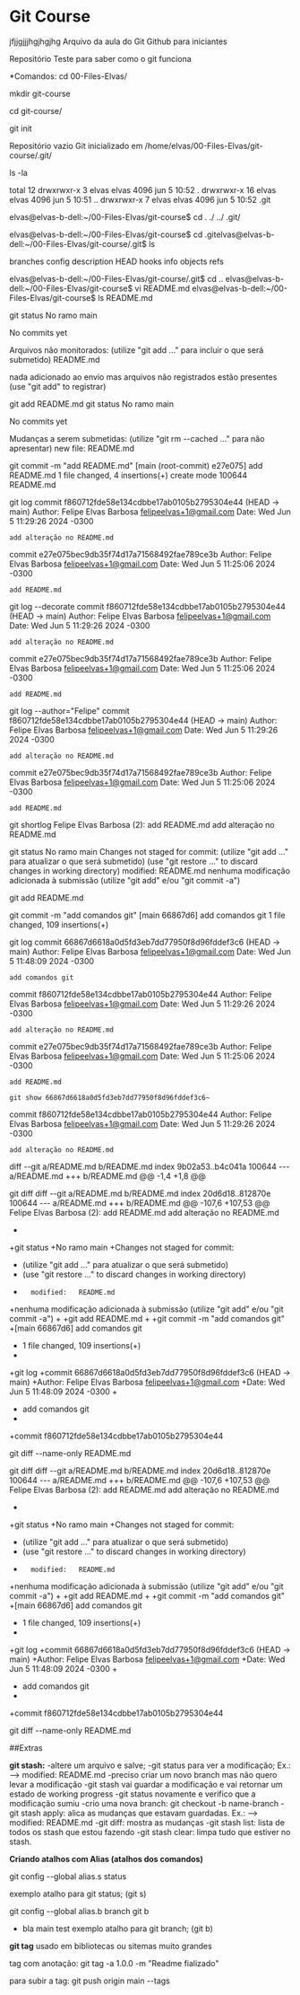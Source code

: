# Git Course
jfjjgjjjhgjhgjhg
Arquivo da aula do Git Github para iniciantes

Repositório Teste para saber como o git funciona

*Comandos:
cd 00-Files-Elvas/

mkdir git-course

cd git-course/

git init

Repositório vazio Git inicializado em /home/elvas/00-Files-Elvas/git-course/.git/

ls -la

total 12
drwxrwxr-x  3 elvas elvas 4096 jun  5 10:52 .
drwxrwxr-x 16 elvas elvas 4096 jun  5 10:51 ..
drwxrwxr-x  7 elvas elvas 4096 jun  5 10:52 .git

elvas@elvas-b-dell:~/00-Files-Elvas/git-course$ cd .
./    ../   .git/ 

elvas@elvas-b-dell:~/00-Files-Elvas/git-course$ cd .gitelvas@elvas-b-dell:~/00-Files-Elvas/git-course/.git$ ls

branches  config  description  HEAD  hooks  info  objects  refs

elvas@elvas-b-dell:~/00-Files-Elvas/git-course/.git$ cd ..
elvas@elvas-b-dell:~/00-Files-Elvas/git-course$ vi README.md
elvas@elvas-b-dell:~/00-Files-Elvas/git-course$ ls
README.md

git status
No ramo main

No commits yet

Arquivos não monitorados:
  (utilize "git add <arquivo>..." para incluir o que será submetido)
	README.md

nada adicionado ao envio mas arquivos não registrados estão presentes (use "git add" to registrar)

git add README.md 
git status
No ramo main

No commits yet

Mudanças a serem submetidas:
  (utilize "git rm --cached <arquivo>..." para não apresentar)
	new file:   README.md


 git commit -m "add README.md"
[main (root-commit) e27e075] add README.md
 1 file changed, 4 insertions(+)
 create mode 100644 README.md

git log
commit f860712fde58e134cdbbe17ab0105b2795304e44 (HEAD -> main)
Author: Felipe Elvas Barbosa <felipeelvas+1@gmail.com>
Date:   Wed Jun 5 11:29:26 2024 -0300

    add alteração no README.md

commit e27e075bec9db35f74d17a71568492fae789ce3b
Author: Felipe Elvas Barbosa <felipeelvas+1@gmail.com>
Date:   Wed Jun 5 11:25:06 2024 -0300

    add README.md

git log --decorate
commit f860712fde58e134cdbbe17ab0105b2795304e44 (HEAD -> main)
Author: Felipe Elvas Barbosa <felipeelvas+1@gmail.com>
Date:   Wed Jun 5 11:29:26 2024 -0300

    add alteração no README.md

commit e27e075bec9db35f74d17a71568492fae789ce3b
Author: Felipe Elvas Barbosa <felipeelvas+1@gmail.com>
Date:   Wed Jun 5 11:25:06 2024 -0300

    add README.md

git log --author="Felipe"
commit f860712fde58e134cdbbe17ab0105b2795304e44 (HEAD -> main)
Author: Felipe Elvas Barbosa <felipeelvas+1@gmail.com>
Date:   Wed Jun 5 11:29:26 2024 -0300

    add alteração no README.md

commit e27e075bec9db35f74d17a71568492fae789ce3b
Author: Felipe Elvas Barbosa <felipeelvas+1@gmail.com>
Date:   Wed Jun 5 11:25:06 2024 -0300

    add README.md

 git shortlog
Felipe Elvas Barbosa (2):
      add README.md
      add alteração no README.md


git status
No ramo main
Changes not staged for commit:
  (utilize "git add <arquivo>..." para atualizar o que será submetido)
  (use "git restore <file>..." to discard changes in working directory)
	modified:   README.md
nenhuma modificação adicionada à submissão (utilize "git add" e/ou "git commit -a")

git add README.md

git commit -m "add comandos git"
[main 66867d6] add comandos git
 1 file changed, 109 insertions(+)

git log
commit 66867d6618a0d5fd3eb7dd77950f8d96fddef3c6 (HEAD -> main)
Author: Felipe Elvas Barbosa <felipeelvas+1@gmail.com>
Date:   Wed Jun 5 11:48:09 2024 -0300

    add comandos git

commit f860712fde58e134cdbbe17ab0105b2795304e44
Author: Felipe Elvas Barbosa <felipeelvas+1@gmail.com>
Date:   Wed Jun 5 11:29:26 2024 -0300

    add alteração no README.md

commit e27e075bec9db35f74d17a71568492fae789ce3b
Author: Felipe Elvas Barbosa <felipeelvas+1@gmail.com>
Date:   Wed Jun 5 11:25:06 2024 -0300

    add README.md
    
    git show 66867d6618a0d5fd3eb7dd77950f8d96fddef3c6~
commit f860712fde58e134cdbbe17ab0105b2795304e44
Author: Felipe Elvas Barbosa <felipeelvas+1@gmail.com>
Date:   Wed Jun 5 11:29:26 2024 -0300

    add alteração no README.md

diff --git a/README.md b/README.md
index 9b02a53..b4c041a 100644
--- a/README.md
+++ b/README.md
@@ -1,4 +1,8 @@


git diff
diff --git a/README.md b/README.md
index 20d6d18..812870e 100644
--- a/README.md
+++ b/README.md
@@ -107,6 +107,53 @@ Felipe Elvas Barbosa (2):
       add README.md
       add alteração no README.md
 
+
+git status
+No ramo main
+Changes not staged for commit:
+  (utilize "git add <arquivo>..." para atualizar o que será submetido)
+  (use "git restore <file>..." to discard changes in working directory)
+       modified:   README.md
+nenhuma modificação adicionada à submissão (utilize "git add" e/ou "git commit -a")
+
+git add README.md
+
+git commit -m "add comandos git"
+[main 66867d6] add comandos git
+ 1 file changed, 109 insertions(+)
+
+git log
+commit 66867d6618a0d5fd3eb7dd77950f8d96fddef3c6 (HEAD -> main)
+Author: Felipe Elvas Barbosa <felipeelvas+1@gmail.com>
+Date:   Wed Jun 5 11:48:09 2024 -0300
+
+    add comandos git
+
+commit f860712fde58e134cdbbe17ab0105b2795304e44

git diff --name-only
README.md



git diff
diff --git a/README.md b/README.md
index 20d6d18..812870e 100644
--- a/README.md
+++ b/README.md
@@ -107,6 +107,53 @@ Felipe Elvas Barbosa (2):
       add README.md
       add alteração no README.md
 
+
+git status
+No ramo main
+Changes not staged for commit:
+  (utilize "git add <arquivo>..." para atualizar o que será submetido)
+  (use "git restore <file>..." to discard changes in working directory)
+       modified:   README.md
+nenhuma modificação adicionada à submissão (utilize "git add" e/ou "git commit -a")
+
+git add README.md
+
+git commit -m "add comandos git"
+[main 66867d6] add comandos git
+ 1 file changed, 109 insertions(+)
+
+git log
+commit 66867d6618a0d5fd3eb7dd77950f8d96fddef3c6 (HEAD -> main)
+Author: Felipe Elvas Barbosa <felipeelvas+1@gmail.com>
+Date:   Wed Jun 5 11:48:09 2024 -0300
+
+    add comandos git
+
+commit f860712fde58e134cdbbe17ab0105b2795304e44

git diff --name-only
README.md




##Extras

**git stash:**
-altere um arquivo e salve;
-git status para ver a modificação; Ex.: --> modified:   README.md
-preciso criar um novo branch mas não quero levar a modificação
-git stash vai guardar a modificação e vai retornar um estado de working progress
-git status novamente e verifico que a modificação sumiu
-crio uma nova branch: git checkout -b name-branch
-git stash apply: alica as mudanças que estavam guardadas. Ex.: --> modified:   README.md
-git diff: mostra as mudanças
-git stash list: lista de todos os stash que estou fazendo
-git stash clear: limpa tudo que estiver no stash.



**Criando atalhos com Alias (atalhos dos comandos)**

git config --global alias.s status

exemplo atalho para git status; (git s)

git config --global alias.b branch
git b
* bla
  main
  test
exemplo atalho para git branch; (git b)

**git tag**
usado em bibliotecas ou sitemas muito grandes

tag com anotação:
git tag -a 1.0.0 -m "Readme fializado"

para subir a tag:
git push origin main --tags

